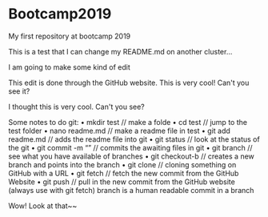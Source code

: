 # Bootcamp2019
My first repository at bootcamp 2019

This is a test that I can change my README.md on another cluster...

I am going to make some kind of edit

This edit is done through the GitHub website.
This is very cool! Can't you see it?

I thought this is very cool. Can't you see?

Some notes to do git:
•	mkdir test	// make a folde
•	cd test		// jump to the test folder
•	nano readme.md	// make a readme file in test
•	git add readme.md	// adds the readme file into git
•	git status 	// look at the status of the git
•	git commit -m “<comment>” 		// commits the awaiting files in git
•	git branch	// see what you have available of branches
•	git checkout-b	<name of new branch>	// creates a new branch and points into the branch
•	git clone <URL>	// cloning something on GitHub with a URL
•	git fetch	// fetch the new commit from the GitHub Website
•	git push	// pull in the new commit from the GitHub website (always use with git fetch)
branch is a human readable commit in a branch

Wow! Look at that~~

